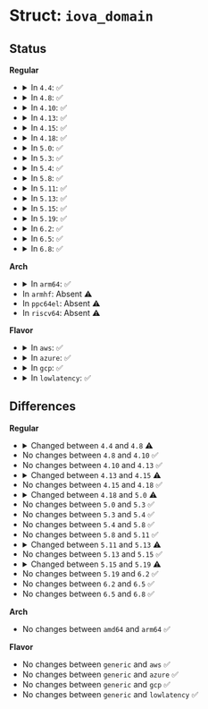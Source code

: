 # Struct: <code>iova_domain</code>

## Status
<b>Regular</b>
<ul>
<li>
<details>
<summary>In <code>4.4</code>: ✅</summary>

```c
struct iova_domain {
    spinlock_t iova_rbtree_lock;
    struct rb_root rbroot;
    struct rb_node *cached32_node;
    long unsigned int granule;
    long unsigned int start_pfn;
    long unsigned int dma_32bit_pfn;
};
```
</details>
</li>
<li>
<details>
<summary>In <code>4.8</code>: ✅</summary>

```c
struct iova_domain {
    spinlock_t iova_rbtree_lock;
    struct rb_root rbroot;
    struct rb_node *cached32_node;
    long unsigned int granule;
    long unsigned int start_pfn;
    long unsigned int dma_32bit_pfn;
    struct iova_rcache rcaches[6];
};
```
</details>
</li>
<li>
<details>
<summary>In <code>4.10</code>: ✅</summary>

```c
struct iova_domain {
    spinlock_t iova_rbtree_lock;
    struct rb_root rbroot;
    struct rb_node *cached32_node;
    long unsigned int granule;
    long unsigned int start_pfn;
    long unsigned int dma_32bit_pfn;
    struct iova_rcache rcaches[6];
};
```
</details>
</li>
<li>
<details>
<summary>In <code>4.13</code>: ✅</summary>

```c
struct iova_domain {
    spinlock_t iova_rbtree_lock;
    struct rb_root rbroot;
    struct rb_node *cached32_node;
    long unsigned int granule;
    long unsigned int start_pfn;
    long unsigned int dma_32bit_pfn;
    struct iova_rcache rcaches[6];
};
```
</details>
</li>
<li>
<details>
<summary>In <code>4.15</code>: ✅</summary>

```c
struct iova_domain {
    spinlock_t iova_rbtree_lock;
    struct rb_root rbroot;
    struct rb_node *cached_node;
    struct rb_node *cached32_node;
    long unsigned int granule;
    long unsigned int start_pfn;
    long unsigned int dma_32bit_pfn;
    struct iova anchor;
    struct iova_rcache rcaches[6];
    iova_flush_cb flush_cb;
    iova_entry_dtor entry_dtor;
    struct iova_fq *fq;
    atomic64_t fq_flush_start_cnt;
    atomic64_t fq_flush_finish_cnt;
    struct timer_list fq_timer;
    atomic_t fq_timer_on;
};
```
</details>
</li>
<li>
<details>
<summary>In <code>4.18</code>: ✅</summary>

```c
struct iova_domain {
    spinlock_t iova_rbtree_lock;
    struct rb_root rbroot;
    struct rb_node *cached_node;
    struct rb_node *cached32_node;
    long unsigned int granule;
    long unsigned int start_pfn;
    long unsigned int dma_32bit_pfn;
    struct iova anchor;
    struct iova_rcache rcaches[6];
    iova_flush_cb flush_cb;
    iova_entry_dtor entry_dtor;
    struct iova_fq *fq;
    atomic64_t fq_flush_start_cnt;
    atomic64_t fq_flush_finish_cnt;
    struct timer_list fq_timer;
    atomic_t fq_timer_on;
};
```
</details>
</li>
<li>
<details>
<summary>In <code>5.0</code>: ✅</summary>

```c
struct iova_domain {
    spinlock_t iova_rbtree_lock;
    struct rb_root rbroot;
    struct rb_node *cached_node;
    struct rb_node *cached32_node;
    long unsigned int granule;
    long unsigned int start_pfn;
    long unsigned int dma_32bit_pfn;
    long unsigned int max32_alloc_size;
    struct iova anchor;
    struct iova_rcache rcaches[6];
    iova_flush_cb flush_cb;
    iova_entry_dtor entry_dtor;
    struct iova_fq *fq;
    atomic64_t fq_flush_start_cnt;
    atomic64_t fq_flush_finish_cnt;
    struct timer_list fq_timer;
    atomic_t fq_timer_on;
};
```
</details>
</li>
<li>
<details>
<summary>In <code>5.3</code>: ✅</summary>

```c
struct iova_domain {
    spinlock_t iova_rbtree_lock;
    struct rb_root rbroot;
    struct rb_node *cached_node;
    struct rb_node *cached32_node;
    long unsigned int granule;
    long unsigned int start_pfn;
    long unsigned int dma_32bit_pfn;
    long unsigned int max32_alloc_size;
    struct iova_fq *fq;
    atomic64_t fq_flush_start_cnt;
    atomic64_t fq_flush_finish_cnt;
    struct iova anchor;
    struct iova_rcache rcaches[6];
    iova_flush_cb flush_cb;
    iova_entry_dtor entry_dtor;
    struct timer_list fq_timer;
    atomic_t fq_timer_on;
};
```
</details>
</li>
<li>
<details>
<summary>In <code>5.4</code>: ✅</summary>

```c
struct iova_domain {
    spinlock_t iova_rbtree_lock;
    struct rb_root rbroot;
    struct rb_node *cached_node;
    struct rb_node *cached32_node;
    long unsigned int granule;
    long unsigned int start_pfn;
    long unsigned int dma_32bit_pfn;
    long unsigned int max32_alloc_size;
    struct iova_fq *fq;
    atomic64_t fq_flush_start_cnt;
    atomic64_t fq_flush_finish_cnt;
    struct iova anchor;
    struct iova_rcache rcaches[6];
    iova_flush_cb flush_cb;
    iova_entry_dtor entry_dtor;
    struct timer_list fq_timer;
    atomic_t fq_timer_on;
};
```
</details>
</li>
<li>
<details>
<summary>In <code>5.8</code>: ✅</summary>

```c
struct iova_domain {
    spinlock_t iova_rbtree_lock;
    struct rb_root rbroot;
    struct rb_node *cached_node;
    struct rb_node *cached32_node;
    long unsigned int granule;
    long unsigned int start_pfn;
    long unsigned int dma_32bit_pfn;
    long unsigned int max32_alloc_size;
    struct iova_fq *fq;
    atomic64_t fq_flush_start_cnt;
    atomic64_t fq_flush_finish_cnt;
    struct iova anchor;
    struct iova_rcache rcaches[6];
    iova_flush_cb flush_cb;
    iova_entry_dtor entry_dtor;
    struct timer_list fq_timer;
    atomic_t fq_timer_on;
};
```
</details>
</li>
<li>
<details>
<summary>In <code>5.11</code>: ✅</summary>

```c
struct iova_domain {
    spinlock_t iova_rbtree_lock;
    struct rb_root rbroot;
    struct rb_node *cached_node;
    struct rb_node *cached32_node;
    long unsigned int granule;
    long unsigned int start_pfn;
    long unsigned int dma_32bit_pfn;
    long unsigned int max32_alloc_size;
    struct iova_fq *fq;
    atomic64_t fq_flush_start_cnt;
    atomic64_t fq_flush_finish_cnt;
    struct iova anchor;
    struct iova_rcache rcaches[6];
    iova_flush_cb flush_cb;
    iova_entry_dtor entry_dtor;
    struct timer_list fq_timer;
    atomic_t fq_timer_on;
};
```
</details>
</li>
<li>
<details>
<summary>In <code>5.13</code>: ✅</summary>

```c
struct iova_domain {
    spinlock_t iova_rbtree_lock;
    struct rb_root rbroot;
    struct rb_node *cached_node;
    struct rb_node *cached32_node;
    long unsigned int granule;
    long unsigned int start_pfn;
    long unsigned int dma_32bit_pfn;
    long unsigned int max32_alloc_size;
    struct iova_fq *fq;
    atomic64_t fq_flush_start_cnt;
    atomic64_t fq_flush_finish_cnt;
    struct iova anchor;
    struct iova_rcache rcaches[6];
    iova_flush_cb flush_cb;
    iova_entry_dtor entry_dtor;
    struct timer_list fq_timer;
    atomic_t fq_timer_on;
    struct hlist_node cpuhp_dead;
};
```
</details>
</li>
<li>
<details>
<summary>In <code>5.15</code>: ✅</summary>

```c
struct iova_domain {
    spinlock_t iova_rbtree_lock;
    struct rb_root rbroot;
    struct rb_node *cached_node;
    struct rb_node *cached32_node;
    long unsigned int granule;
    long unsigned int start_pfn;
    long unsigned int dma_32bit_pfn;
    long unsigned int max32_alloc_size;
    struct iova_fq *fq;
    atomic64_t fq_flush_start_cnt;
    atomic64_t fq_flush_finish_cnt;
    struct iova anchor;
    struct iova_rcache rcaches[6];
    iova_flush_cb flush_cb;
    iova_entry_dtor entry_dtor;
    struct timer_list fq_timer;
    atomic_t fq_timer_on;
    struct hlist_node cpuhp_dead;
};
```
</details>
</li>
<li>
<details>
<summary>In <code>5.19</code>: ✅</summary>

```c
struct iova_domain {
    spinlock_t iova_rbtree_lock;
    struct rb_root rbroot;
    struct rb_node *cached_node;
    struct rb_node *cached32_node;
    long unsigned int granule;
    long unsigned int start_pfn;
    long unsigned int dma_32bit_pfn;
    long unsigned int max32_alloc_size;
    struct iova anchor;
    struct iova_rcache *rcaches;
    struct hlist_node cpuhp_dead;
};
```
</details>
</li>
<li>
<details>
<summary>In <code>6.2</code>: ✅</summary>

```c
struct iova_domain {
    spinlock_t iova_rbtree_lock;
    struct rb_root rbroot;
    struct rb_node *cached_node;
    struct rb_node *cached32_node;
    long unsigned int granule;
    long unsigned int start_pfn;
    long unsigned int dma_32bit_pfn;
    long unsigned int max32_alloc_size;
    struct iova anchor;
    struct iova_rcache *rcaches;
    struct hlist_node cpuhp_dead;
};
```
</details>
</li>
<li>
<details>
<summary>In <code>6.5</code>: ✅</summary>

```c
struct iova_domain {
    spinlock_t iova_rbtree_lock;
    struct rb_root rbroot;
    struct rb_node *cached_node;
    struct rb_node *cached32_node;
    long unsigned int granule;
    long unsigned int start_pfn;
    long unsigned int dma_32bit_pfn;
    long unsigned int max32_alloc_size;
    struct iova anchor;
    struct iova_rcache *rcaches;
    struct hlist_node cpuhp_dead;
};
```
</details>
</li>
<li>
<details>
<summary>In <code>6.8</code>: ✅</summary>

```c
struct iova_domain {
    spinlock_t iova_rbtree_lock;
    struct rb_root rbroot;
    struct rb_node *cached_node;
    struct rb_node *cached32_node;
    long unsigned int granule;
    long unsigned int start_pfn;
    long unsigned int dma_32bit_pfn;
    long unsigned int max32_alloc_size;
    struct iova anchor;
    struct iova_rcache *rcaches;
    struct hlist_node cpuhp_dead;
};
```
</details>
</li>
</ul>
<b>Arch</b>
<ul>
<li>
<details>
<summary>In <code>arm64</code>: ✅</summary>

```c
struct iova_domain {
    spinlock_t iova_rbtree_lock;
    struct rb_root rbroot;
    struct rb_node *cached_node;
    struct rb_node *cached32_node;
    long unsigned int granule;
    long unsigned int start_pfn;
    long unsigned int dma_32bit_pfn;
    long unsigned int max32_alloc_size;
    struct iova_fq *fq;
    atomic64_t fq_flush_start_cnt;
    atomic64_t fq_flush_finish_cnt;
    struct iova anchor;
    struct iova_rcache rcaches[6];
    iova_flush_cb flush_cb;
    iova_entry_dtor entry_dtor;
    struct timer_list fq_timer;
    atomic_t fq_timer_on;
};
```
</details>
</li>
<li>
In <code>armhf</code>: Absent ⚠️
</li>
<li>
In <code>ppc64el</code>: Absent ⚠️
</li>
<li>
In <code>riscv64</code>: Absent ⚠️
</li>
</ul>
<b>Flavor</b>
<ul>
<li>
<details>
<summary>In <code>aws</code>: ✅</summary>

```c
struct iova_domain {
    spinlock_t iova_rbtree_lock;
    struct rb_root rbroot;
    struct rb_node *cached_node;
    struct rb_node *cached32_node;
    long unsigned int granule;
    long unsigned int start_pfn;
    long unsigned int dma_32bit_pfn;
    long unsigned int max32_alloc_size;
    struct iova_fq *fq;
    atomic64_t fq_flush_start_cnt;
    atomic64_t fq_flush_finish_cnt;
    struct iova anchor;
    struct iova_rcache rcaches[6];
    iova_flush_cb flush_cb;
    iova_entry_dtor entry_dtor;
    struct timer_list fq_timer;
    atomic_t fq_timer_on;
};
```
</details>
</li>
<li>
<details>
<summary>In <code>azure</code>: ✅</summary>

```c
struct iova_domain {
    spinlock_t iova_rbtree_lock;
    struct rb_root rbroot;
    struct rb_node *cached_node;
    struct rb_node *cached32_node;
    long unsigned int granule;
    long unsigned int start_pfn;
    long unsigned int dma_32bit_pfn;
    long unsigned int max32_alloc_size;
    struct iova_fq *fq;
    atomic64_t fq_flush_start_cnt;
    atomic64_t fq_flush_finish_cnt;
    struct iova anchor;
    struct iova_rcache rcaches[6];
    iova_flush_cb flush_cb;
    iova_entry_dtor entry_dtor;
    struct timer_list fq_timer;
    atomic_t fq_timer_on;
};
```
</details>
</li>
<li>
<details>
<summary>In <code>gcp</code>: ✅</summary>

```c
struct iova_domain {
    spinlock_t iova_rbtree_lock;
    struct rb_root rbroot;
    struct rb_node *cached_node;
    struct rb_node *cached32_node;
    long unsigned int granule;
    long unsigned int start_pfn;
    long unsigned int dma_32bit_pfn;
    long unsigned int max32_alloc_size;
    struct iova_fq *fq;
    atomic64_t fq_flush_start_cnt;
    atomic64_t fq_flush_finish_cnt;
    struct iova anchor;
    struct iova_rcache rcaches[6];
    iova_flush_cb flush_cb;
    iova_entry_dtor entry_dtor;
    struct timer_list fq_timer;
    atomic_t fq_timer_on;
};
```
</details>
</li>
<li>
<details>
<summary>In <code>lowlatency</code>: ✅</summary>

```c
struct iova_domain {
    spinlock_t iova_rbtree_lock;
    struct rb_root rbroot;
    struct rb_node *cached_node;
    struct rb_node *cached32_node;
    long unsigned int granule;
    long unsigned int start_pfn;
    long unsigned int dma_32bit_pfn;
    long unsigned int max32_alloc_size;
    struct iova_fq *fq;
    atomic64_t fq_flush_start_cnt;
    atomic64_t fq_flush_finish_cnt;
    struct iova anchor;
    struct iova_rcache rcaches[6];
    iova_flush_cb flush_cb;
    iova_entry_dtor entry_dtor;
    struct timer_list fq_timer;
    atomic_t fq_timer_on;
};
```
</details>
</li>
</ul>

## Differences
<b>Regular</b>
<ul>
<li>
<details>
<summary>Changed between <code>4.4</code> and <code>4.8</code> ⚠️</summary>
<ul>
<li>
<b>Field added. </b>
<code>struct iova_rcache rcaches[6]</code>
</li>
</ul>
</details>
</li>
<li>
No changes between <code>4.8</code> and <code>4.10</code> ✅
</li>
<li>
No changes between <code>4.10</code> and <code>4.13</code> ✅
</li>
<li>
<details>
<summary>Changed between <code>4.13</code> and <code>4.15</code> ⚠️</summary>
<ul>
<li>
<b>Field added. </b>
<code>struct rb_node *cached_node</code>
</li>
<li>
<b>Field added. </b>
<code>struct iova anchor</code>
</li>
<li>
<b>Field added. </b>
<code>iova_flush_cb flush_cb</code>
</li>
<li>
<b>Field added. </b>
<code>iova_entry_dtor entry_dtor</code>
</li>
<li>
<b>Field added. </b>
<code>struct iova_fq *fq</code>
</li>
<li>
<b>Field added. </b>
<code>atomic64_t fq_flush_start_cnt</code>
</li>
<li>
<b>Field added. </b>
<code>atomic64_t fq_flush_finish_cnt</code>
</li>
<li>
<b>Field added. </b>
<code>struct timer_list fq_timer</code>
</li>
<li>
<b>Field added. </b>
<code>atomic_t fq_timer_on</code>
</li>
</ul>
</details>
</li>
<li>
No changes between <code>4.15</code> and <code>4.18</code> ✅
</li>
<li>
<details>
<summary>Changed between <code>4.18</code> and <code>5.0</code> ⚠️</summary>
<ul>
<li>
<b>Field added. </b>
<code>long unsigned int max32_alloc_size</code>
</li>
</ul>
</details>
</li>
<li>
No changes between <code>5.0</code> and <code>5.3</code> ✅
</li>
<li>
No changes between <code>5.3</code> and <code>5.4</code> ✅
</li>
<li>
No changes between <code>5.4</code> and <code>5.8</code> ✅
</li>
<li>
No changes between <code>5.8</code> and <code>5.11</code> ✅
</li>
<li>
<details>
<summary>Changed between <code>5.11</code> and <code>5.13</code> ⚠️</summary>
<ul>
<li>
<b>Field added. </b>
<code>struct hlist_node cpuhp_dead</code>
</li>
</ul>
</details>
</li>
<li>
No changes between <code>5.13</code> and <code>5.15</code> ✅
</li>
<li>
<details>
<summary>Changed between <code>5.15</code> and <code>5.19</code> ⚠️</summary>
<ul>
<li>
<b>Field removed. </b>
<code>struct iova_fq *fq</code>
</li>
<li>
<b>Field removed. </b>
<code>atomic64_t fq_flush_start_cnt</code>
</li>
<li>
<b>Field removed. </b>
<code>atomic64_t fq_flush_finish_cnt</code>
</li>
<li>
<b>Field removed. </b>
<code>iova_flush_cb flush_cb</code>
</li>
<li>
<b>Field removed. </b>
<code>iova_entry_dtor entry_dtor</code>
</li>
<li>
<b>Field removed. </b>
<code>struct timer_list fq_timer</code>
</li>
<li>
<b>Field removed. </b>
<code>atomic_t fq_timer_on</code>
</li>
<li>
<b>Field type changed. </b>
<code>struct iova_rcache rcaches[6]</code> ➡️ <code>struct iova_rcache *rcaches</code>
</li>
</ul>
</details>
</li>
<li>
No changes between <code>5.19</code> and <code>6.2</code> ✅
</li>
<li>
No changes between <code>6.2</code> and <code>6.5</code> ✅
</li>
<li>
No changes between <code>6.5</code> and <code>6.8</code> ✅
</li>
</ul>
<b>Arch</b>
<ul>
<li>
No changes between <code>amd64</code> and <code>arm64</code> ✅
</li>
</ul>
<b>Flavor</b>
<ul>
<li>
No changes between <code>generic</code> and <code>aws</code> ✅
</li>
<li>
No changes between <code>generic</code> and <code>azure</code> ✅
</li>
<li>
No changes between <code>generic</code> and <code>gcp</code> ✅
</li>
<li>
No changes between <code>generic</code> and <code>lowlatency</code> ✅
</li>
</ul>
